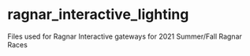 # ragnar_interactive_lighting

Files used for Ragnar Interactive gateways for 2021 Summer/Fall Ragnar Races

